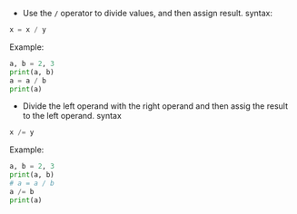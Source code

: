 - Use the `/` operator to divide values, and then assign result.
syntax:
```Python
x = x / y
```

Example:
```Python
a, b = 2, 3
print(a, b)
a = a / b
print(a)
```

- Divide the left operand with the right operand and then assig the result to the left operand.
syntax
```Python
x /= y
```

Example:
```Python
a, b = 2, 3
print(a, b)
# a = a / b
a /= b
print(a)
```